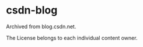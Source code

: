 # csdn-blog

Archived from blog.csdn.net. 

The License belongs to each individual content owner. 

